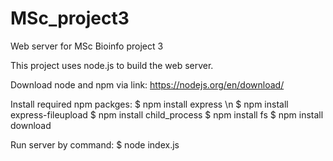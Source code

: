 # MSc_project3
Web server for MSc Bioinfo project 3

This project uses node.js to build the web server. 

Download node and npm via link: 
https://nodejs.org/en/download/

Install required npm packges:
$ npm install express \n
$ npm install express-fileupload
$ npm install child_process
$ npm install fs
$ npm install download

Run server by command:
$ node index.js
